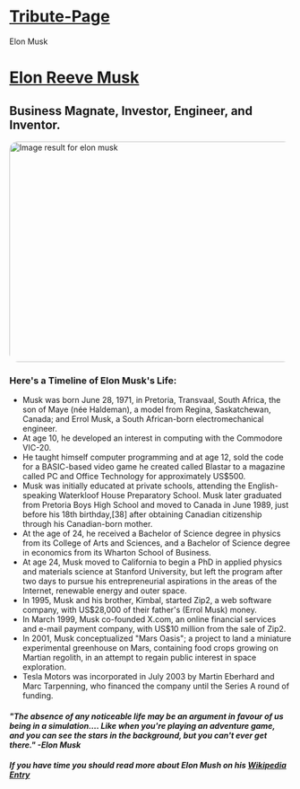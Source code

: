 # Tribute-Page
Elon Musk
<!doctype html>
<html lang="en-US">

<head>
  <title>Tribute Page</title>
  <meta charset="UTF-8">
</head>
<style>
  
body {
    background-color: lightblue;
    text-align: center;
    border: 50px solid; 
    border-top width: 25px;
    padding: 10px;
    margin: 0px;
    border-radius: 15px;
}
img {
    display: block;
    margin: 0 auto;
    border-radius: 15px;
}
h1 {
    text-decoration: underline;
}
.italic {
    font-style: italic;
}

 
</style>

<body>
  
<h1>Elon Reeve Musk</h1>
  
<h2>Business Magnate, Investor, Engineer, and Inventor.</h2>
  
<img width="699" height="393" class="irc_mi iMENAmDOCSks-pQOPx8XEepE" style="margin-top: 0px;" onload="google.aft&amp;&amp;google.aft(this)" alt="Image result for elon musk" src="https://c.fastcompany.net/multisite_files/fastcompany/imagecache/1280/poster/2015/10/3052889-poster-p-2-the-issue-with-existing-batteries-is-that-they-suck.jpg">

<h3>Here's a Timeline of Elon Musk's Life:</h3>
  <ul>
    <li>Musk was born June 28, 1971, in Pretoria, Transvaal, South Africa, the son of Maye (née Haldeman), a model from Regina, Saskatchewan, Canada; and Errol Musk, a South African-born electromechanical engineer.</li>
    <li>At age 10, he developed an interest in computing with the Commodore VIC-20.</li>
    <li>He taught himself computer programming and at age 12, sold the code for a BASIC-based video game he created called Blastar to a magazine called PC and Office Technology for approximately US$500.</li>
    <li>Musk was initially educated at private schools, attending the English-speaking Waterkloof House Preparatory School. Musk later graduated from Pretoria Boys High School and moved to Canada in June 1989, just before his 18th birthday,[38] after obtaining Canadian citizenship through his Canadian-born mother.</li>
    <li>At the age of 24, he received a Bachelor of Science degree in physics from its College of Arts and Sciences, and a Bachelor of Science degree in economics from its Wharton School of Business.</li>
    <li>At age 24, Musk moved to California to begin a PhD in applied physics and materials science at Stanford University, but left the program after two days to pursue his entrepreneurial aspirations in the areas of the Internet, renewable energy and outer space.</li>
    <li>In 1995, Musk and his brother, Kimbal, started Zip2, a web software company, with US$28,000 of their father's (Errol Musk) money.</li>
    <li>In March 1999, Musk co-founded X.com, an online financial services and e-mail payment company, with US$10 million from the sale of Zip2.</li>
    <li>In 2001, Musk conceptualized "Mars Oasis"; a project to land a miniature experimental greenhouse on Mars, containing food crops growing on Martian regolith, in an attempt to regain public interest in space exploration.</li>
    <li>Tesla Motors was incorporated in July 2003 by Martin Eberhard and Marc Tarpenning, who financed the company until the Series A round of funding.</li>
  </ul>

  <h4 class="italic">"The absence of any noticeable life may be an argument in favour of us being in a simulation.... Like when you're playing an adventure game, and you can see the stars in the background, but you can't ever get there." -Elon Musk</h4>
  
  <h5>If you have time you should read more about Elon Mush on his <a href="https://en.wikipedia.org/wiki/Elon_Musk">Wikipedia Entry</a</h5>
 

</body>
